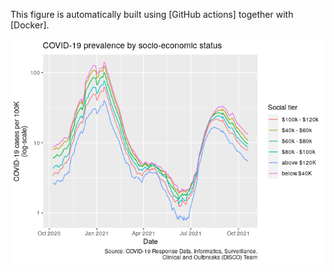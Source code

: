 
This figure is automatically built using \[GitHub actions\] together
with \[Docker\].

![](README_files/figure-gfm/plots-1.png)<!-- -->
